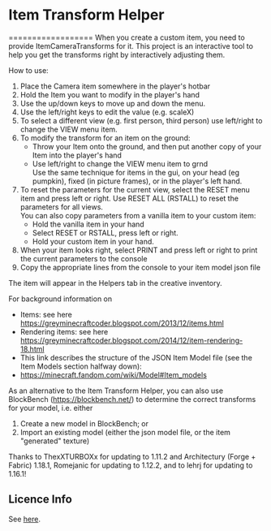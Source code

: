 # Item Transform Helper
==================
When you create a custom item, you need to provide ItemCameraTransforms for it. This project is an interactive
  tool to help you get the transforms right by interactively adjusting them.

How to use:<br>
1) Place the Camera item somewhere in the player's hotbar<br>
2) Hold the Item you want to modify in the player's hand<br>
3) Use the up/down keys to move up and down the menu.<br>
4) Use the left/right keys to edit the value (e.g. scaleX)<br>
5) To select a different view (e.g. first person, third person) use left/right to change the VIEW menu item.
6) To modify the transform for an item on the ground:
   * Throw your Item onto the ground, and then put another copy of your Item into the player's hand
   * Use left/right to change the VIEW menu item to grnd<br>
   Use the same technique for items in the gui, on your head (eg pumpkin), fixed (in picture frames), or in the
   player's left hand.
7) To reset the parameters for the current view, select the RESET menu item and press left or right. Use RESET ALL (RSTALL) to reset the parameters for all views.<br>
  You can also copy parameters from a vanilla item to your custom item:
   * Hold the vanilla item in your hand
   * Select RESET or RSTALL, press left or right.
   * Hold your custom item in your hand.
8) When your item looks right, select PRINT and press left or right to print the current parameters to the console
9) Copy the appropriate lines from the console to your item model json file

The item will appear in the Helpers tab in the creative inventory.

For background information on<br>
- Items: see here https://greyminecraftcoder.blogspot.com/2013/12/items.html<br>
- Rendering items: see here https://greyminecraftcoder.blogspot.com/2014/12/item-rendering-18.html<br>
- This link describes the structure of the JSON Item Model file (see the Item Models section halfway down):<br>
-   https://minecraft.fandom.com/wiki/Model#Item_models

As an alternative to the Item Transform Helper, you can also use BlockBench (https://blockbench.net/) to determine the correct transforms for your model, i.e. either<br>
1) Create a new model in BlockBench; or<br>
2) Import an existing model (either the json model file, or the item "generated" texture)<br>

Thanks to ThexXTURBOXx for updating to 1.11.2 and Architectury (Forge + Fabric) 1.18.1, Romejanic for updating to 1.12.2, and to lehrj for updating to 1.16.1!

## Licence Info

See [here](https://github.com/TheGreyGhost/ItemTransformHelper/blob/master/LICENSE).
